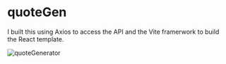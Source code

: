 ﻿# quoteGen

I built this using Axios to access the API and the Vite framerwork to build the React template.

![quoteGenerator](https://user-images.githubusercontent.com/70691101/222982371-692c630f-c27a-4c54-beda-a0622f9f62aa.png)
